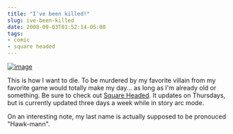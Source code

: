 ```yaml
---
title: "I've been killed!"
slug: ive-been-killed
date: 2008-09-03T01:52:14-05:00
tags:
- comic
- square headed
---
```

[![](http://www.dxprog.com/pics/bumpers/square_headed.png "image")](http://squareheaded.smackjeeves.com/comics/429172/sigh-here-we-go-again/)

This is how I want to die. To be murdered by my favorite villain from my favorite game would totally make my day... as long as I'm already old or something. Be sure to check out [Square Headed](http://squareheaded.smackjeeves.com/comics/). It updates on Thursdays, but is currently updated three days a week while in story arc mode.

On an interesting note, my last name is actually supposed to be pronouced "Hawk-mann".
